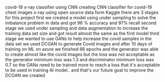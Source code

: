 covid-19 x-ray classifier using CNN creating CNN classifier for covid-19 chest images x-ray using open source data form Kaggle there are 3 stages for this project first we created a model using under sampling to solve the imbalance problem in data and got 96 % accuracy and 97% recall second stage we used under sampling and data augmentation to increase the training data set size and got result almost the same as the first model third stage we wanted to use GANs to help increase the covid samples in the data set we used DCGAN to generate Covid images and after 10 days of training on ML on azure we finished 66 epochs and the generator was able to create almost like the covid images but the loss was not acceptable as the generator minimum loss was 1.3 and discriminator minimum loss was 0.7 so the GANs need to be trained more to reach a loss that it's acceptable to be used in training AI model.. and that's our future goal to improve the DCGAN we created
